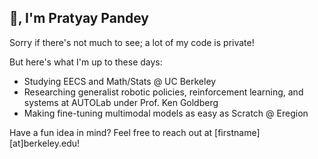 <h2>🖖, I'm Pratyay Pandey</h2>
Sorry if there's not much to see; a lot of my code is private! 

But here's what I'm up to these days:
- Studying EECS and Math/Stats @ UC Berkeley
- Researching generalist robotic policies, reinforcement learning, and systems at AUTOLab under Prof. Ken Goldberg
- Making fine-tuning multimodal models as easy as Scratch @ Eregion

Have a fun idea in mind? Feel free to reach out at [firstname][at]berkeley.edu!
